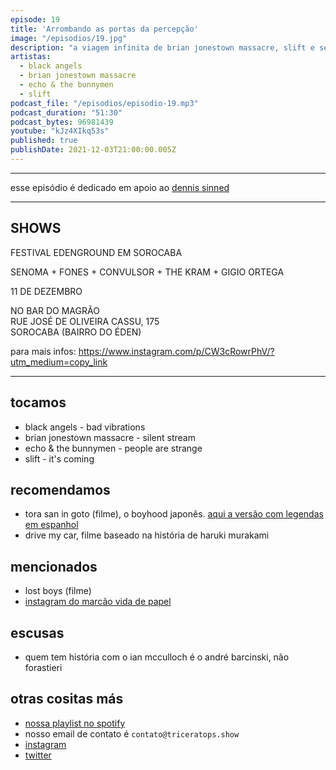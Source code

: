```yaml
---
episode: 19
title: 'Arrombando as portas da percepção'
image: "/episodios/19.jpg"
description: "a viagem infinita de brian jonestown massacre, slift e seu fuzz alienígena sem miséria, a psicodelia xamâmica da black angels e echo & the bunnymen e o grande clássico gótico juvenil dos anos 80"
artistas:
  - black angels
  - brian jonestown massacre
  - echo & the bunnymen
  - slift
podcast_file: "/episodios/episodio-19.mp3"
podcast_duration: "51:30"
podcast_bytes: 96981439
youtube: "kJz4XIkq53s"
published: true
publishDate: 2021-12-03T21:00:00.005Z
---
```


---
esse episódio é dedicado em apoio ao [dennis sinned](https://www.instagram.com/denniseocaodameianoite/)

---
## SHOWS
FESTIVAL EDENGROUND EM SOROCABA

SENOMA + FONES + CONVULSOR + THE KRAM + GIGIO ORTEGA

11 DE DEZEMBRO

NO BAR DO MAGRÃO \
RUE JOSÉ DE OLIVEIRA CASSU, 175 \
SOROCABA (BAIRRO DO ÉDEN)

para mais infos: https://www.instagram.com/p/CW3cRowrPhV/?utm_medium=copy_link

---

## tocamos
* black angels - bad vibrations
* brian jonestown massacre - silent stream
* echo & the bunnymen - people are strange
* slift - it's coming

## recomendamos
* tora san in goto (filme), o boyhood japonês. [aqui a versão com legendas em espanhol](https://www.youtube.com/watch?v=rVfEELrl8CQ)
* drive my car, filme baseado na história de haruki murakami

## mencionados
* lost boys (filme)
* [instagram do marcão vida de papel](https://www.instagram.com/marcosvidadepapel/)



## escusas
* quem tem história com o ian mcculloch é o andré barcinski, não forastieri

## otras cositas más
* [nossa playlist no spotify](https://open.spotify.com/playlist/0UiztKuga6LmTAxWTsUQdw?si=fb96026bc1994d90)
* nosso email de contato é `contato@triceratops.show`
* [instagram](https://www.instagram.com/triceratops.show/)
* [twitter](https://twitter.com/TriceratopsShow/)
